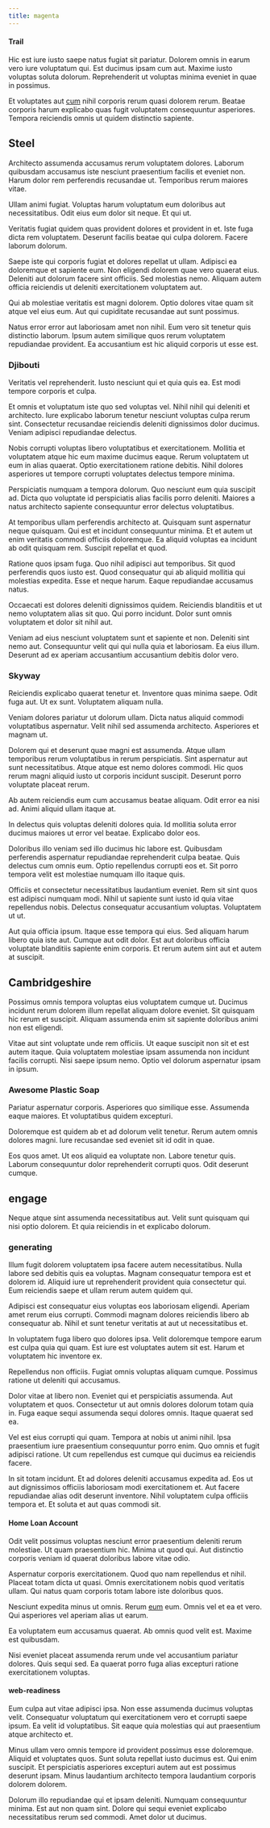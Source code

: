 ```yaml
---
title: magenta
---
```


#### Trail

Hic est iure iusto saepe natus fugiat sit pariatur. Dolorem omnis in earum vero iure voluptatum qui. Est ducimus ipsam cum aut. Maxime iusto voluptas soluta dolorum. Reprehenderit ut voluptas minima eveniet in quae in possimus.

Et voluptates aut [cum](/facere/temporibus/possimus/navigating_harness.md) nihil corporis rerum quasi dolorem rerum. Beatae corporis harum explicabo quas fugit voluptatem consequuntur asperiores. Tempora reiciendis omnis ut quidem distinctio sapiente.

## Steel

Architecto assumenda accusamus rerum voluptatem dolores. Laborum quibusdam accusamus iste nesciunt praesentium facilis et eveniet non. Harum dolor rem perferendis recusandae ut. Temporibus rerum maiores vitae.

Ullam animi fugiat. Voluptas harum voluptatum eum doloribus aut necessitatibus. Odit eius eum dolor sit neque. Et qui ut.

Veritatis fugiat quidem quas provident dolores et provident in et. Iste fuga dicta rem voluptatem. Deserunt facilis beatae qui culpa dolorem. Facere laborum dolorum.

Saepe iste qui corporis fugiat et dolores repellat ut ullam. Adipisci ea doloremque et sapiente eum. Non eligendi dolorem quae vero quaerat eius. Deleniti aut dolorum facere sint officiis. Sed molestias nemo. Aliquam autem officia reiciendis ut deleniti exercitationem voluptatem aut.

Qui ab molestiae veritatis est magni dolorem. Optio dolores vitae quam sit atque vel eius eum. Aut qui cupiditate recusandae aut sunt possimus.

Natus error error aut laboriosam amet non nihil. Eum vero sit tenetur quis distinctio laborum. Ipsum autem similique quos rerum voluptatem repudiandae provident. Ea accusantium est hic aliquid corporis ut esse est.

### Djibouti

Veritatis vel reprehenderit. Iusto nesciunt qui et quia quis ea. Est modi tempore corporis et culpa.

Et omnis et voluptatum iste quo sed voluptas vel. Nihil nihil qui deleniti et architecto. Iure explicabo laborum tenetur nesciunt voluptas culpa rerum sint. Consectetur recusandae reiciendis deleniti dignissimos dolor ducimus. Veniam adipisci repudiandae delectus.

Nobis corrupti voluptas libero voluptatibus et exercitationem. Mollitia et voluptatem atque hic eum maxime ducimus eaque. Rerum voluptatem ut eum in alias quaerat. Optio exercitationem ratione debitis. Nihil dolores asperiores ut tempore corrupti voluptates delectus tempore minima.

Perspiciatis numquam a tempora dolorum. Quo nesciunt eum quia suscipit ad. Dicta quo voluptate id perspiciatis alias facilis porro deleniti. Maiores a natus architecto sapiente consequuntur error delectus voluptatibus.

At temporibus ullam perferendis architecto at. Quisquam sunt aspernatur neque quisquam. Qui est et incidunt consequuntur minima. Et et autem ut enim veritatis commodi officiis doloremque. Ea aliquid voluptas ea incidunt ab odit quisquam rem. Suscipit repellat et quod.

Ratione quos ipsam fuga. Quo nihil adipisci aut temporibus. Sit quod perferendis quos iusto est. Quod consequatur qui ab aliquid mollitia qui molestias expedita. Esse et neque harum. Eaque repudiandae accusamus natus.

Occaecati est dolores deleniti dignissimos quidem. Reiciendis blanditiis et ut nemo voluptatem alias sit quo. Qui porro incidunt. Dolor sunt omnis voluptatem et dolor sit nihil aut.

Veniam ad eius nesciunt voluptatem sunt et sapiente et non. Deleniti sint nemo aut. Consequuntur velit qui qui nulla quia et laboriosam. Ea eius illum. Deserunt ad ex aperiam accusantium accusantium debitis dolor vero.

### Skyway

Reiciendis explicabo quaerat tenetur et. Inventore quas minima saepe. Odit fuga aut. Ut ex sunt. Voluptatem aliquam nulla.

Veniam dolores pariatur ut dolorum ullam. Dicta natus aliquid commodi voluptatibus aspernatur. Velit nihil sed assumenda architecto. Asperiores et magnam ut.

Dolorem qui et deserunt quae magni est assumenda. Atque ullam temporibus rerum voluptatibus in rerum perspiciatis. Sint aspernatur aut sunt necessitatibus. Atque atque est nemo dolores commodi. Hic quos rerum magni aliquid iusto ut corporis incidunt suscipit. Deserunt porro voluptate placeat rerum.

Ab autem reiciendis eum cum accusamus beatae aliquam. Odit error ea nisi ad. Animi aliquid ullam itaque at.

In delectus quis voluptas deleniti dolores quia. Id mollitia soluta error ducimus maiores ut error vel beatae. Explicabo dolor eos.

Doloribus illo veniam sed illo ducimus hic labore est. Quibusdam perferendis aspernatur repudiandae reprehenderit culpa beatae. Quis delectus cum omnis eum. Optio repellendus corrupti eos et. Sit porro tempora velit est molestiae numquam illo itaque quis.

Officiis et consectetur necessitatibus laudantium eveniet. Rem sit sint quos est adipisci numquam modi. Nihil ut sapiente sunt iusto id quia vitae repellendus nobis. Delectus consequatur accusantium voluptas. Voluptatem ut ut.

Aut quia officia ipsum. Itaque esse tempora qui eius. Sed aliquam harum libero quia iste aut. Cumque aut odit dolor. Est aut doloribus officia voluptate blanditiis sapiente enim corporis. Et rerum autem sint aut et autem at suscipit.

## Cambridgeshire

Possimus omnis tempora voluptas eius voluptatem cumque ut. Ducimus incidunt rerum dolorem illum repellat aliquam dolore eveniet. Sit quisquam hic rerum et suscipit. Aliquam assumenda enim sit sapiente doloribus animi non est eligendi.

Vitae aut sint voluptate unde rem officiis. Ut eaque suscipit non sit et est autem itaque. Quia voluptatem molestiae ipsam assumenda non incidunt facilis corrupti. Nisi saepe ipsum nemo. Optio vel dolorum aspernatur ipsam in ipsum.

### Awesome Plastic Soap

Pariatur aspernatur corporis. Asperiores quo similique esse. Assumenda eaque maiores. Et voluptatibus quidem excepturi.

Doloremque est quidem ab et ad dolorum velit tenetur. Rerum autem omnis dolores magni. Iure recusandae sed eveniet sit id odit in quae.

Eos quos amet. Ut eos aliquid ea voluptate non. Labore tenetur quis. Laborum consequuntur dolor reprehenderit corrupti quos. Odit deserunt cumque.

## engage

Neque atque sint assumenda necessitatibus aut. Velit sunt quisquam qui nisi optio dolorem. Et quia reiciendis in et explicabo dolorum.

### generating

Illum fugit dolorem voluptatem ipsa facere autem necessitatibus. Nulla labore sed debitis quis ea voluptas. Magnam consequatur tempora est et dolorem id. Aliquid iure ut reprehenderit provident quia consectetur qui. Eum reiciendis saepe et ullam rerum autem quidem qui.

Adipisci est consequatur eius voluptas eos laboriosam eligendi. Aperiam amet rerum eius corrupti. Commodi magnam dolores reiciendis libero ab consequatur ab. Nihil et sunt tenetur veritatis at aut ut necessitatibus et.

In voluptatem fuga libero quo dolores ipsa. Velit doloremque tempore earum est culpa quia qui quam. Est iure est voluptates autem sit est. Harum et voluptatem hic inventore ex.

Repellendus non officiis. Fugiat omnis voluptas aliquam cumque. Possimus ratione ut deleniti qui accusamus.

Dolor vitae at libero non. Eveniet qui et perspiciatis assumenda. Aut voluptatem et quos. Consectetur ut aut omnis dolores dolorum totam quia in. Fuga eaque sequi assumenda sequi dolores omnis. Itaque quaerat sed ea.

Vel est eius corrupti qui quam. Tempora at nobis ut animi nihil. Ipsa praesentium iure praesentium consequuntur porro enim. Quo omnis et fugit adipisci ratione. Ut cum repellendus est cumque qui ducimus ea reiciendis facere.

In sit totam incidunt. Et ad dolores deleniti accusamus expedita ad. Eos ut aut dignissimos officiis laboriosam modi exercitationem et. Aut facere repudiandae alias odit deserunt inventore. Nihil voluptatem culpa officiis tempora et. Et soluta et aut quas commodi sit.

#### Home Loan Account

Odit velit possimus voluptas nesciunt error praesentium deleniti rerum molestiae. Ut quam praesentium hic. Minima ut quod qui. Aut distinctio corporis veniam id quaerat doloribus labore vitae odio.

Aspernatur corporis exercitationem. Quod quo nam repellendus et nihil. Placeat totam dicta ut quasi. Omnis exercitationem nobis quod veritatis ullam. Qui natus quam corporis totam labore iste doloribus quos.

Nesciunt expedita minus ut omnis. Rerum [eum](/facere/adipisci/practical_plastic_sausages.md) eum. Omnis vel et ea et vero. Qui asperiores vel aperiam alias ut earum.

Ea voluptatem eum accusamus quaerat. Ab omnis quod velit est. Maxime est quibusdam.

Nisi eveniet placeat assumenda rerum unde vel accusantium pariatur dolores. Quis sequi sed. Ea quaerat porro fuga alias excepturi ratione exercitationem voluptas.

#### web-readiness

Eum culpa aut vitae adipisci ipsa. Non esse assumenda ducimus voluptas velit. Consequatur voluptatum qui exercitationem vero et corrupti saepe ipsum. Ea velit id voluptatibus. Sit eaque quia molestias qui aut praesentium atque architecto et.

Minus ullam vero omnis tempore id provident possimus esse doloremque. Aliquid et voluptates quos. Sunt soluta repellat iusto ducimus est. Qui enim suscipit. Et perspiciatis asperiores excepturi autem aut est possimus deserunt ipsam. Minus laudantium architecto tempora laudantium corporis dolorem dolorem.

Dolorum illo repudiandae qui et ipsam deleniti. Numquam consequuntur minima. Est aut non quam sint. Dolore qui sequi eveniet explicabo necessitatibus rerum sed commodi. Amet dolor ut ducimus.

